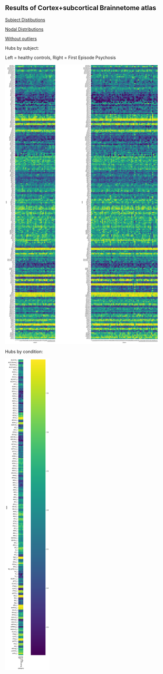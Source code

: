 ## Results of Cortex+subcortical Brainnetome atlas

[Subject Distibutions](https://htmlpreview.github.io/?https://github.com/pvandyken/prepdwi-recon/blob/master/pages/bn246/subject_distributions.html)

[Nodal Distributions](https://htmlpreview.github.io/?https://github.com/pvandyken/prepdwi-recon/blob/master/pages/bn246/nodal_distributions.html)

[Without outliers](https://htmlpreview.github.io/?https://github.com/pvandyken/prepdwi-recon/blob/master/pages/bn246/attack_analysis_with_outliers.html)


Hubs by subject:

Left = healthy controls, Right = First Episode Psychosis

![hubs](hubs.png)

Hubs by condition:

![hubs by condition](hubs_summary.png)
